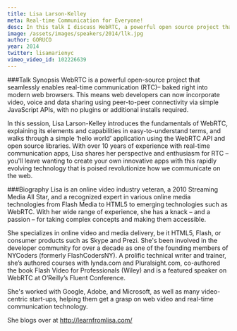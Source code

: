 ```yaml
---
title: Lisa Larson-Kelley
meta: Real-time Communication for Everyone!
desc: In this talk I discuss WebRTC, a powerful open source project that seamlessly enables real-time communication (RTC) baked right into modern web browsers.
image: /assets/images/speakers/2014/llk.jpg
author: GORUCO
year: 2014
twitter: lisamarienyc
vimeo_video_id: 102226639
---
```


###Talk Synopsis
WebRTC is a powerful open-source project that seamlessly enables real-time communication (RTC)– baked right into modern web browsers. This means web developers can now incorporate video, voice and data sharing using peer-to-peer connectivity via simple JavaScript APIs, with no plugins or additional installs required.

In this session, Lisa Larson-Kelley introduces the fundamentals of WebRTC, explaining its elements and capabilities in easy-to-understand terms, and walks through a simple ‘hello world’ application using the WebRTC API and open source libraries. With over 10 years of experience with real-time communication apps, Lisa shares her perspective and enthusiasm for RTC – you'll leave wanting to create your own innovative apps with this rapidly evolving technology that is poised revolutionize how we communicate on the web.

###Biography
Lisa is an online video industry veteran, a 2010 Streaming Media All Star, and a recognized expert in various online media technologies from Flash Media to HTML5 to emerging technologies such as WebRTC. With her wide range of experience, she has a knack – and a passion – for taking complex concepts and making them accessible.

She specializes in online video and media delivery, be it HTML5, Flash, or consumer products such as Skype and Prezi. She's been involved in the developer community for over a decade as one of the founding members of NYCoders (formerly FlashCodersNY). A prolific technical writer and trainer, she’s authored courses with lynda.com and Pluralsight.com, co-authored the book Flash Video for Professionals (Wiley) and is a featured speaker on WebRTC at O’Reilly’s Fluent Conference.

She's worked with Google, Adobe, and Microsoft, as well as many video-centric start-ups, helping them get a grasp on web video and real-time communication technology.

She blogs over at http://learnfromlisa.com/

